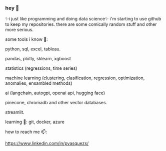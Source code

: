 ### hey 👋
✨i just like programming and doing data science✨
i'm starting to use github to keep my repositories. there are some comically random stuff and other more serious.

some tools i know 🔭:

  python, sql, excel, tableau.
  
  pandas, plotly, sklearn, xgboost

  statistics (regressions, time series)
  
  machine learning (clustering, clasification, regression, optimization, anomalies, ensambled methods)
  
  ai (langchain, autogpt, openai api, hugging face)
  
  pinecone, chromadb and other vector databases.
  
  streamlit.

learning 🌱:
  git, docker, azure

how to reach me 📫:

  https://www.linkedin.com/in/pvasquezs/
  

<!--  
**patrickjvsa/patrickjvsa** is a ✨ _special_ ✨ repository because its `README.md` (this file) appears on your GitHub profile.

Here are some ideas to get you started:

- 🔭 I’m currently working on ...
- 🌱 I’m currently learning ...
- 👯 I’m looking to collaborate on ...
- 🤔 I’m looking for help with ...
- 💬 Ask me about ...
- 📫 How to reach me: ...
- 😄 Pronouns: ...
- ⚡ Fun fact: ...
-->
